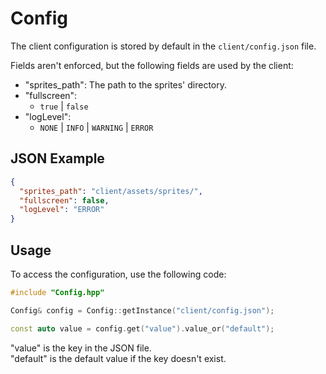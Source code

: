 # Config

The client configuration is stored by default in the `client/config.json` file.

Fields aren't enforced, but the following fields are used by the client:

- "sprites_path": The path to the sprites' directory.
- "fullscreen":
  - `true` | `false`
- "logLevel":
  - `NONE` | `INFO` | `WARNING` | `ERROR`

## JSON Example

```json
{
  "sprites_path": "client/assets/sprites/",
  "fullscreen": false,
  "logLevel": "ERROR"
}
```

## Usage

To access the configuration, use the following code:

```c++
#include "Config.hpp"

Config& config = Config::getInstance("client/config.json");

const auto value = config.get("value").value_or("default");
```

"value" is the key in the JSON file.<br>
"default" is the default value if the key doesn't exist.
